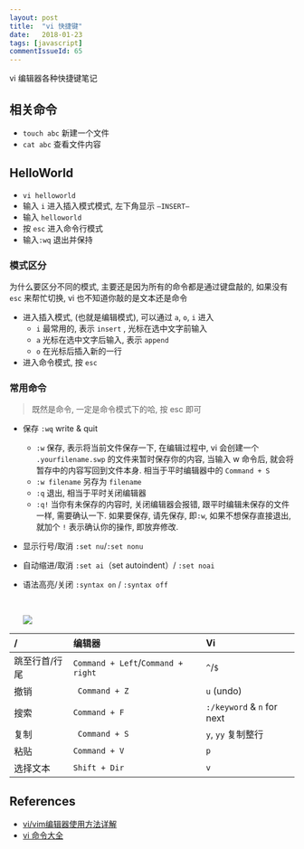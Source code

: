 ```yaml
---
layout: post
title:  "vi 快捷键"
date:   2018-01-23
tags: [javascript]
commentIssueId: 65
---
```


vi 编辑器各种快捷键笔记



## 相关命令

* `touch abc` 新建一个文件
* `cat abc` 查看文件内容

## HelloWorld

* `vi helloworld`
* 输入 `i` 进入插入模式模式, 左下角显示 `—INSERT—`
* 输入 `helloworld`
* 按 `esc` 进入命令行模式
* 输入`:wq` 退出并保持

### 模式区分

为什么要区分不同的模式, 主要还是因为所有的命令都是通过键盘敲的, 如果没有 `esc` 来帮忙切换, vi 也不知道你敲的是文本还是命令

* 进入插入模式, (也就是编辑模式), 可以通过 `a`, `o`, `i` 进入
  * `i` 最常用的, 表示 `insert` , 光标在选中文字前输入
  * `a` 光标在选中文字后输入, 表示 `append`
  * `o` 在光标后插入新的一行
* 进入命令模式, 按 `esc`

### 常用命令

> 既然是命令, 一定是命令模式下的哈, 按 esc 即可

* 保存 `:wq` write & quit

  * `:w` 保存, 表示将当前文件保存一下, 在编辑过程中, vi 会创建一个 `.yourfilename.swp` 的文件来暂时保存你的内容, 当输入 w 命令后, 就会将暂存中的内容写回到文件本身. 相当于平时编辑器中的 `Command + S`
  * `:w filename` 另存为 `filename`
  * `:q` 退出, 相当于平时关闭编辑器
  * `:q!` 当你有未保存的内容时, 关闭编辑器会报错, 跟平时编辑未保存的文件一样, 需要确认一下. 如果要保存, 请先保存, 即`:w`, 如果不想保存直接退出, 就加个 `!` 表示确认你的操作, 即放弃修改.

* 显示行号/取消 `:set nu`/`:set nonu`

* 自动缩进/取消  `:set ai`（set autoindent）/ `:set noai`

* 语法高亮/关闭 `:syntax on` /  `:syntax off`

  ​

  ![](https://user-images.githubusercontent.com/7157346/35281676-72e996c6-008e-11e8-9d0d-e88da5336a66.png)

| /       | 编辑器                                | Vi                   |
|:-------|:-------|:--------------------------|
| 跳至行首/行尾 | `Command + Left`/`Command + right` | `^`/`$` |
| 撤销      | ` Command + Z`                     | `u` (undo) |
| 搜索      | `Command + F`                      | `:/keyword` & `n` for next |
| 复制      | ` Command + S`                     | `y`, `yy` 复制整行             |
| 粘贴      | `Command + V`                      | `p`                        |
| 选择文本    | `Shift + Dir`                      | `v`                        |



## References

* [vi/vim编辑器使用方法详解](http://www.cnblogs.com/libaoliang/articles/6961676.html)
* [vi 命令大全](https://www.cs.colostate.edu/helpdocs/vi.html)
